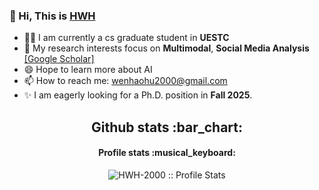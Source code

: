### 👋 Hi, This is [HWH](https://hwh-2000.github.io/)
- 🙋‍♂️ I am currently a cs graduate student in **UESTC**
- 🌱 My research interests focus on **Multimodal**, **Social Media Analysis** [[Google Scholar]](https://scholar.google.com/citations?hl=zh-CN&user=TIGGcswAAAAJ&view_op=list_works&gmla=AH70aAWefz5Qp0yWo4VHS8X6lGJQJ9cxpi-59q5AfEg36dhID_w965Xhp33cHFUacqH6OrdCImtyg-04Tvu8wCTgCP1yLiBQIkJFVgyS5UA)
- 😄 Hope to learn more about AI
- 📫 How to reach me: wenhaohu2000@gmail.com
- ✨ I am eagerly looking for a Ph.D. position in **Fall 2025**.
<h2 align="center">Github stats :bar_chart:</h2>




<h4 align="center">Profile stats :musical_keyboard:</h4>

<p align="center"><img src="https://github-readme-stats.vercel.app/api?username=HWH-2000&show_icons=true&theme=synthwave" alt="HWH-2000 :: Profile Stats" /></p>

<!--
<h4 align="center">Top langs :tongue:</h4>

<p align="center"><img src="https://github-readme-stats.vercel.app/api/top-langs/?username=HWH-2000&langs_count=10&theme=tokyonight&layout=compact" alt="HWH-2000 :: Top Langs" /></p>

<p align="center"><img src="https://thumbs.gfycat.com/GoodnaturedFondGaur-size_restricted.gif" alt="Synthwave" height="300" width="500"></p>

**HWHHWHNO1/HWHHWHNO1** is a ✨ _special_ ✨ repository because its `README.md` (this file) appears on your GitHub profile.

<h4 align="center">Visitor's count :eyes:</h4>

<p align="center"><img src="https://profile-counter.glitch.me/{HWH-2000}/count.svg" alt="HWH-2000 :: Visitor's Count" /></p>


Here are some ideas to get you started:

- 🔭 I’m currently working on ...
- 🌱 I’m currently learning ...
- 👯 I’m looking to collaborate on ...
- 🤔 I’m looking for help with ...
- 💬 Ask me about ...

- 😄 Pronouns: ...
- ⚡ Fun fact: ...
-->
